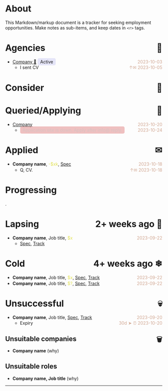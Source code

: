 # About
This Markdown/markup document is a tracker for seeking employment opportunities. Make notes as sub-items, and keep dates in `<r>` tags.

# Agencies<r>🤵
- <d>2023-10-03</d>[Company 🤵](https://example.com/) <o c>Active</o>
  - <d>&uparrow;✉ 2023-10-05</d>I sent CV

# Consider <r>🧠

# Queried/Applying<r>📝
- <d>2023-10-20</d>[Company](https://example.com/)
  - <o t><d>2023-10-24</d>Application site is down. Apply after info@ reply.

# Applied <r>✉
- <d>2023-10-18</d> **Company name**, <c>-$xk</c>, [Spec](https://example.com/)
  - <d>&uparrow;✉ 2023-10-18</d>Q, CV.

# Progressing
.

# Lapsing <r>2+ weeks ago 🍁
- <d>2023-09-22</d> **Company name**, Job title, <c>$x</c>
  - [Spec](https://example.com/i458927598/), [Track](https://example.com/userHome)

# Cold <r>4+ weeks ago ❄
- <d>2023-09-22</d> **Company name**, Job title, <c>$x</c>, [Spec](https://example.com/i458927598/), [Track](https://example.com/userHome)
- <d>2023-09-22</d> **Company name**, Job title, <c>$?</c>, [Spec](https://example.com/careers/1062952), [Track](https://example.com/userHome)

# Unsuccessful <r>💀
- <d>2023-09-20</d> **Company name**, Job title, [Spec](https://example.com/i458927598), [Track](https://example.com/userHome)
  - Expiry<d>30d &#x27A4; ⏰ 2023-10-20</d>

## Unsuitable companies <r>🗑
- **Company name** (why)

## Unsuitable roles
- **Company name, Job title** (why)

_ _ _


<style>
  x { opacity: 0.6; }
  h { display: none; }
  td { vertical-align: top; }
  th { white-space: nowrap; }
  li { margin-top: 0.1rem; }
  progress { width: 3rem; }
  r, d { float: right }
  d, di { color: hsl(20,40%,70%) }
  o { padding: 0.2rem 0.5rem; border-radius: 0.3rem; }
  t { display: block; margin: 0 -0.5rem -0.1rem -1.8rem; padding: 0.2rem 0.5rem 0.02rem 1.8rem; border-radius: 0.3rem; }
  c { color: hsl(60,70%,60%) }
  o[t], t[t] { background-color: hsla(000,60%,50%,0.30); color: hsl(000,20%,80%) }
  o[d], t[d] { background-color: hsla(120,60%,50%,0.30); }
  o[c], t[c] { background-color: hsla(240,60%,80%,0.30); }
  o[p], t[p] { background-color: hsla(180,60%,80%,0.15); color: hsl(180,20%,70%) }
</style>